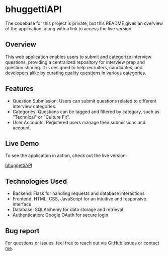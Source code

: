 
# bhuggettiAPI
The codebase for this project is private, but this README gives an overview of the application, along with a link to access the live version.

## Overview
This web application enables users to submit and categorize interview questions, providing a centralized repository for interview prep and question sharing. It is designed to help recruiters, candidates, and developers alike by curating quality questions in various categories.

## Features
- Question Submission: Users can submit questions related to different interview categories.
- Categories: Questions can be tagged and filtered by category, such as "Technical" or "Culture Fit".
- User Accounts: Registered users manage their submissions and account.

## Live Demo
To see the application in action, check out the live version:

[bhuggettiAPI](https://aust21.pythonanywhere.com/)

## Technologies Used
- Backend: Flask for handling requests and database interactions
- Frontend: HTML, CSS, JavaScript for an intuitive and responsive interface
- Database: SQLAlchemy for data storage and retrieval
- Authentication: Google OAuth for secure login

## Bug report
For questions or issues, feel free to reach out via GitHub issues or contact [me](mailto:kngobeni223@gmail.com).
